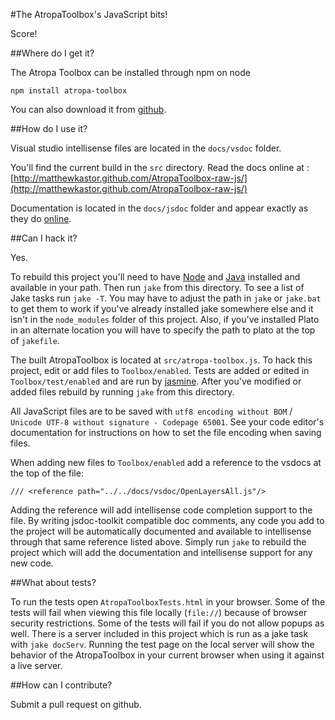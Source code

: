 #The AtropaToolbox's JavaScript bits!

Score!

##Where do I get it?

The Atropa Toolbox can be installed through npm on node

```
npm install atropa-toolbox
```

You can also download it from [github](https://github.com/matthewkastor/AtropaToolbox-raw-js/).

##How do I use it?

Visual studio intellisense files are located in the `docs/vsdoc` folder. 

You'll find the current build in the `src` directory. Read the docs online at : [http://matthewkastor.github.com/AtropaToolbox-raw-js/](http://matthewkastor.github.com/AtropaToolbox-raw-js/)

Documentation is located in the `docs/jsdoc` folder and appear exactly as they do [online](http://matthewkastor.github.com/AtropaToolbox-raw-js/docs/jsdoc/index.html).

##Can I hack it?

Yes.

To rebuild this project you'll need to have [Node](http://nodejs.org/) and [Java](http://www.java.com/) installed and available in your path. Then run `jake` from this directory. To see a list of Jake tasks run `jake -T`. You may have to adjust the path in `jake` or `jake.bat` to get them to work if you've already installed jake somewhere else and it isn't in the `node_modules` folder of this project. Also, if you've installed Plato in an alternate location you will have to specify the path to plato at the top of `jakefile`.

The built AtropaToolbox is located at `src/atropa-toolbox.js`. To hack this project, edit or add files to `Toolbox/enabled`. Tests are added or edited in `Toolbox/test/enabled` and are run by [jasmine](http://pivotal.github.io/jasmine/). After you've modified or added files rebuild by running `jake` from this directory.

All JavaScript files are to be saved with `utf8 encoding without BOM` / `Unicode UTF-8 without signature - Codepage 65001`. See your code editor's documentation for instructions on how to set the file encoding when saving files.

When adding new files to `Toolbox/enabled` add a reference to the vsdocs at the top of the file:
```
/// <reference path="../../docs/vsdoc/OpenLayersAll.js"/>
```
Adding the reference will add intellisense code completion support to the file. By writing jsdoc-toolkit compatible doc comments, any code you add to the project will be automatically documented and available to intellisense through that same reference listed above. Simply run `jake` to rebuild the project which will add the documentation and intellisense support for any new code.

##What about tests?

To run the tests open `AtropaToolboxTests.html` in your browser. Some of the tests will fail when viewing this file locally (`file://`) because of browser security restrictions. Some of the tests will fail if you do not allow popups as well. There is a server included in this project which is run as a jake task with `jake docServ`. Running the test page on the local server will show the behavior of the AtropaToolbox in your current browser when using it against a live server.

##How can I contribute?

Submit a pull request on github.
